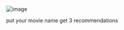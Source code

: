 ![image](https://github.com/user-attachments/assets/48ae89e9-b6e6-4290-b512-5c0afafdf577)

put your movie name get 3 recommendations
